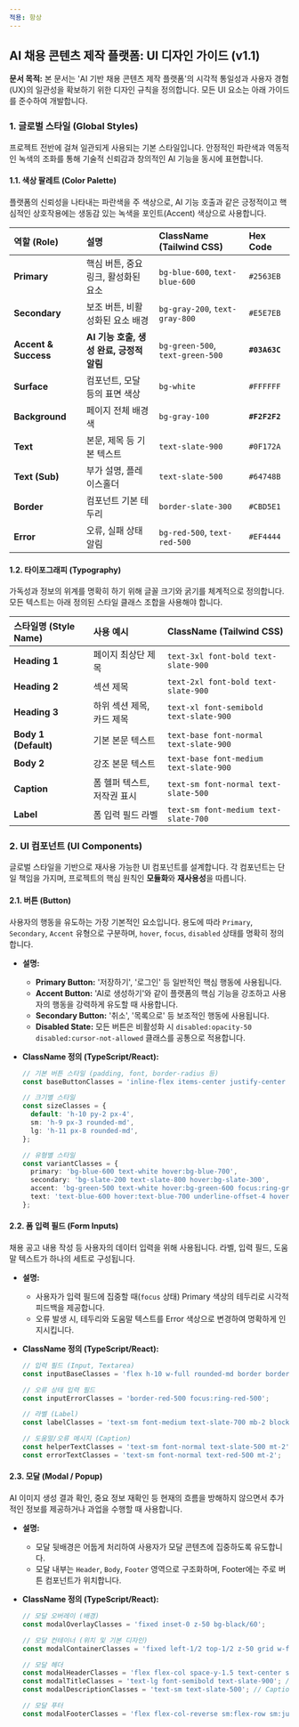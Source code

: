 ```yaml
---
적용: 항상
---
```


## AI 채용 콘텐츠 제작 플랫폼: UI 디자인 가이드 (v1.1)

**문서 목적:** 본 문서는 'AI 기반 채용 콘텐츠 제작 플랫폼'의 시각적 통일성과 사용자 경험(UX)의 일관성을 확보하기 위한 디자인 규칙을 정의합니다. 모든 UI 요소는 아래 가이드를 준수하여 개발합니다.

### 1\. 글로벌 스타일 (Global Styles)

프로젝트 전반에 걸쳐 일관되게 사용되는 기본 스타일입니다. 안정적인 파란색과 역동적인 녹색의 조화를 통해 기술적 신뢰감과 창의적인 AI 기능을 동시에 표현합니다.

#### 1.1. 색상 팔레트 (Color Palette)

플랫폼의 신뢰성을 나타내는 파란색을 주 색상으로, AI 기능 호출과 같은 긍정적이고 핵심적인 상호작용에는 생동감 있는 녹색을 포인트(Accent) 색상으로 사용합니다.

| 역할 (Role) | 설명 | ClassName (Tailwind CSS) | Hex Code |
| :--- | :--- | :--- | :--- |
| **Primary** | 핵심 버튼, 중요 링크, 활성화된 요소 | `bg-blue-600`, `text-blue-600` | `#2563EB` |
| **Secondary** | 보조 버튼, 비활성화된 요소 배경 | `bg-gray-200`, `text-gray-800` | `#E5E7EB` |
| **Accent & Success**| **AI 기능 호출, 생성 완료, 긍정적 알림** | `bg-green-500`, `text-green-500` | **`#03A63C`** |
| **Surface** | 컴포넌트, 모달 등의 표면 색상 | `bg-white` | `#FFFFFF` |
| **Background**| 페이지 전체 배경색 | `bg-gray-100` | **`#F2F2F2`** |
| **Text** | 본문, 제목 등 기본 텍스트 | `text-slate-900` | `#0F172A` |
| **Text (Sub)**| 부가 설명, 플레이스홀더 | `text-slate-500` | `#64748B`|
| **Border** | 컴포넌트 기본 테두리 | `border-slate-300` | `#CBD5E1` |
| **Error** | 오류, 실패 상태 알림 | `bg-red-500`, `text-red-500` | `#EF4444` |

#### 1.2. 타이포그래피 (Typography)

가독성과 정보의 위계를 명확히 하기 위해 글꼴 크기와 굵기를 체계적으로 정의합니다. 모든 텍스트는 아래 정의된 스타일 클래스 조합을 사용해야 합니다.

| 스타일명 (Style Name) | 사용 예시 | ClassName (Tailwind CSS) |
| :--- | :--- | :--- |
| **Heading 1** | 페이지 최상단 제목 | `text-3xl font-bold text-slate-900` |
| **Heading 2** | 섹션 제목 | `text-2xl font-bold text-slate-900` |
| **Heading 3** | 하위 섹션 제목, 카드 제목 | `text-xl font-semibold text-slate-900` |
| **Body 1 (Default)**| 기본 본문 텍스트 | `text-base font-normal text-slate-900` |
| **Body 2** | 강조 본문 텍스트 | `text-base font-medium text-slate-900` |
| **Caption** | 폼 헬퍼 텍스트, 저작권 표시 | `text-sm font-normal text-slate-500` |
| **Label** | 폼 입력 필드 라벨 | `text-sm font-medium text-slate-700` |


### 2\. UI 컴포넌트 (UI Components)

글로벌 스타일을 기반으로 재사용 가능한 UI 컴포넌트를 설계합니다. 각 컴포넌트는 단일 책임을 가지며, 프로젝트의 핵심 원칙인 **모듈화**와 **재사용성**을 따릅니다.

#### 2.1. 버튼 (Button)

사용자의 행동을 유도하는 가장 기본적인 요소입니다. 용도에 따라 `Primary`, `Secondary`, `Accent` 유형으로 구분하며, `hover`, `focus`, `disabled` 상태를 명확히 정의합니다.

* **설명:**

    * **Primary Button:** '저장하기', '로그인' 등 일반적인 핵심 행동에 사용됩니다.
    * **Accent Button:** 'AI로 생성하기'와 같이 플랫폼의 핵심 기능을 강조하고 사용자의 행동을 강력하게 유도할 때 사용합니다.
    * **Secondary Button:** '취소', '목록으로' 등 보조적인 행동에 사용됩니다.
    * **Disabled State:** 모든 버튼은 비활성화 시 `disabled:opacity-50 disabled:cursor-not-allowed` 클래스를 공통으로 적용합니다.

* **ClassName 정의 (TypeScript/React):**

  ```typescript
  // 기본 버튼 스타일 (padding, font, border-radius 등)
  const baseButtonClasses = 'inline-flex items-center justify-center rounded-md text-sm font-medium transition-colors focus:outline-none focus:ring-2 focus:ring-offset-2 focus:ring-blue-500 disabled:opacity-50 disabled:cursor-not-allowed';

  // 크기별 스타일
  const sizeClasses = {
    default: 'h-10 py-2 px-4',
    sm: 'h-9 px-3 rounded-md',
    lg: 'h-11 px-8 rounded-md',
  };

  // 유형별 스타일
  const variantClasses = {
    primary: 'bg-blue-600 text-white hover:bg-blue-700',
    secondary: 'bg-slate-200 text-slate-800 hover:bg-slate-300',
    accent: 'bg-green-500 text-white hover:bg-green-600 focus:ring-green-500', // Accent 버튼 추가
    text: 'text-blue-600 hover:text-blue-700 underline-offset-4 hover:underline',
  };
  ```

#### 2.2. 폼 입력 필드 (Form Inputs)

채용 공고 내용 작성 등 사용자의 데이터 입력을 위해 사용됩니다. 라벨, 입력 필드, 도움말 텍스트가 하나의 세트로 구성됩니다.

* **설명:**

    * 사용자가 입력 필드에 집중할 때(`focus` 상태) Primary 색상의 테두리로 시각적 피드백을 제공합니다.
    * 오류 발생 시, 테두리와 도움말 텍스트를 Error 색상으로 변경하여 명확하게 인지시킵니다.

* **ClassName 정의 (TypeScript/React):**

  ```typescript
  // 입력 필드 (Input, Textarea)
  const inputBaseClasses = 'flex h-10 w-full rounded-md border border-slate-300 bg-transparent py-2 px-3 text-sm placeholder:text-slate-400 focus:outline-none focus:ring-2 focus:ring-offset-2 focus:ring-blue-500 disabled:cursor-not-allowed disabled:opacity-50';

  // 오류 상태 입력 필드
  const inputErrorClasses = 'border-red-500 focus:ring-red-500';

  // 라벨 (Label)
  const labelClasses = 'text-sm font-medium text-slate-700 mb-2 block';

  // 도움말/오류 메시지 (Caption)
  const helperTextClasses = 'text-sm font-normal text-slate-500 mt-2';
  const errorTextClasses = 'text-sm font-normal text-red-500 mt-2';
  ```

#### 2.3. 모달 (Modal / Popup)

AI 이미지 생성 결과 확인, 중요 정보 재확인 등 현재의 흐름을 방해하지 않으면서 추가적인 정보를 제공하거나 과업을 수행할 때 사용합니다.

* **설명:**

    * 모달 뒷배경은 어둡게 처리하여 사용자가 모달 콘텐츠에 집중하도록 유도합니다.
    * 모달 내부는 `Header`, `Body`, `Footer` 영역으로 구조화하며, Footer에는 주로 버튼 컴포넌트가 위치합니다.

* **ClassName 정의 (TypeScript/React):**

  ```typescript
  // 모달 오버레이 (배경)
  const modalOverlayClasses = 'fixed inset-0 z-50 bg-black/60';

  // 모달 컨테이너 (위치 및 기본 디자인)
  const modalContainerClasses = 'fixed left-1/2 top-1/2 z-50 grid w-full max-w-lg -translate-x-1/2 -translate-y-1/2 gap-4 border bg-white p-6 shadow-lg rounded-lg';

  // 모달 헤더
  const modalHeaderClasses = 'flex flex-col space-y-1.5 text-center sm:text-left';
  const modalTitleClasses = 'text-lg font-semibold text-slate-900'; // Heading 3 스타일 변형
  const modalDescriptionClasses = 'text-sm text-slate-500'; // Caption 스타일

  // 모달 푸터
  const modalFooterClasses = 'flex flex-col-reverse sm:flex-row sm:justify-end sm:space-x-2 mt-4';
  ```